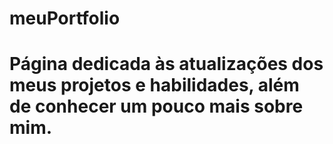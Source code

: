 # meuPortfolio

# Página dedicada às atualizações dos meus projetos e habilidades, além de conhecer um pouco mais sobre mim. 
